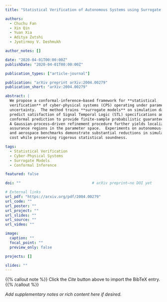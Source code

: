 ```yaml
---
title: "Statistical Verification of Autonomous Systems using Surrogate Models and Conformal Inference"

authors:
  - Chuchu Fan
  - Xin Qin
  - Yuan Xia
  - Aditya Zutshi
  - Jyotirmoy V. Deshmukh

author_notes: []

date: "2020-04-01T00:00:00Z"
publishDate: "2020-04-01T00:00:00Z"

publication_types: ["article-journal"]

publication: "arXiv preprint arXiv:2004.00279"
publication_short: "arXiv:2004.00279"

abstract: |
  We propose a conformal-inference–based framework for **statistical
  verification** of cyber-physical systems (CPS) operating under parametric
  uncertainty.  The method trains **surrogate models** on simulation data to
  predict satisfaction of Signal Temporal Logic (STL) specifications and uses
  conformal prediction to provide finite-sample probabilistic guarantees.
  A Gaussian-process–driven refinement procedure further yields localized
  assurance regions in the parameter space.  Experiments on autonomous-vehicle
  and aerospace benchmarks demonstrate substantial reductions in simulation
  cost while preserving rigorous statistical soundness.

tags:
  - Statistical Verification
  - Cyber-Physical Systems
  - Surrogate Models
  - Conformal Inference

featured: false

doi: ""                                # arXiv preprint—no DOI yet

# External links
url_pdf: "https://arxiv.org/pdf/2004.00279"
url_code: ""
url_poster: ""
url_project: ""
url_slides: ""
url_source: ""
url_video: ""

image:
  caption: ""
  focal_point: ""
  preview_only: false

projects: []

slides: ""
---
```

{{% callout note %}}
Click the _Cite_ button above to import the BibTeX entry.
{{% /callout %}}

_Add supplementary notes or rich content here if desired._
